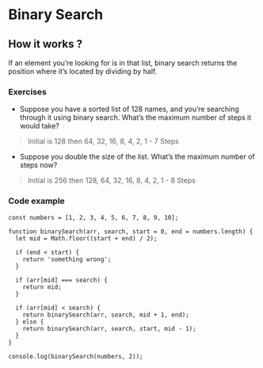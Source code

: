 # Binary Search

## How it works ?

If an element you’re
looking for is in that list, binary search returns the position
where it’s located by dividing by half.

### Exercises

- Suppose you have a sorted list of 128 names, and you’re searching
  through it using binary search. What’s the maximum number of
  steps it would take?

> Initial is 128 then 64, 32, 16, 8, 4, 2, 1 - 7 Steps

- Suppose you double the size of the list. What’s the maximum
  number of steps now?

> Initial is 256 then 128, 64, 32, 16, 8, 4, 2, 1 - 8 Steps

### Code example

```
const numbers = [1, 2, 3, 4, 5, 6, 7, 8, 9, 10];

function binarySearch(arr, search, start = 0, end = numbers.length) {
  let mid = Math.floor((start + end) / 2);

  if (end < start) {
    return 'something wrong';
  }

  if (arr[mid] === search) {
    return mid;
  }

  if (arr[mid] < search) {
    return binarySearch(arr, search, mid + 1, end);
  } else {
    return binarySearch(arr, search, start, mid - 1);
  }
}

console.log(binarySearch(numbers, 2));
```
